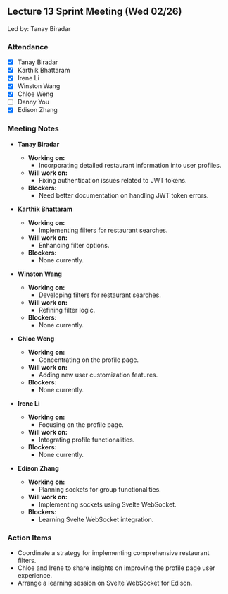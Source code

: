 ## Lecture 13 Sprint Meeting (Wed 02/26)
Led by: Tanay Biradar

### Attendance
- [X] Tanay Biradar
- [X] Karthik Bhattaram
- [X] Irene Li
- [X] Winston Wang
- [X] Chloe Weng
- [ ] Danny You
- [X] Edison Zhang

### Meeting Notes

- **Tanay Biradar**
  - **Working on:**
    - Incorporating detailed restaurant information into user profiles.
  - **Will work on:**
    - Fixing authentication issues related to JWT tokens.
  - **Blockers:**
    - Need better documentation on handling JWT token errors.

- **Karthik Bhattaram**
  - **Working on:**
    - Implementing filters for restaurant searches.
  - **Will work on:**
    - Enhancing filter options.
  - **Blockers:**
    - None currently.

- **Winston Wang**
  - **Working on:**
    - Developing filters for restaurant searches.
  - **Will work on:**
    - Refining filter logic.
  - **Blockers:**
    - None currently.

- **Chloe Weng**
  - **Working on:**
    - Concentrating on the profile page.
  - **Will work on:**
    - Adding new user customization features.
  - **Blockers:**
    - None currently.

- **Irene Li**
  - **Working on:**
    - Focusing on the profile page.
  - **Will work on:**
    - Integrating profile functionalities.
  - **Blockers:**
    - None currently.

- **Edison Zhang**
  - **Working on:**
    - Planning sockets for group functionalities.
  - **Will work on:**
    - Implementing sockets using Svelte WebSocket.
  - **Blockers:**
    - Learning Svelte WebSocket integration.

### Action Items
- Coordinate a strategy for implementing comprehensive restaurant filters.
- Chloe and Irene to share insights on improving the profile page user experience.
- Arrange a learning session on Svelte WebSocket for Edison.
